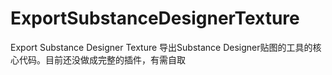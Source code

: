 # ExportSubstanceDesignerTexture
Export Substance Designer Texture
导出Substance Designer贴图的工具的核心代码。目前还没做成完整的插件，有需自取
